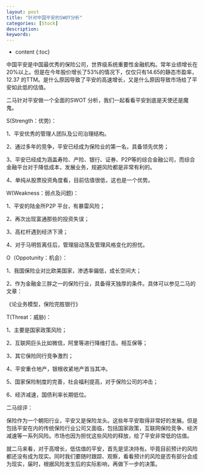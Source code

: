 ```yaml
---
layout: post
title: "针对中国平安的SWOT分析"
categories: [Stock]
description:
keywords:
---
```


* content
{:toc}




中国平安是中国最优秀的保险公司，世界级系统重要性金融机构。常年业绩增长在20%以上。但是在今年股价增长了53%的情况下，仅仅只有14.65的静态市盈率，12.37 的TTM。是什么原因导致了平安的高速增长，又是什么原因导致市场给了平安如此低的估值。



二马针对平安做一个全面的SWOT 分析，我们一起看看平安到底是天使还是魔鬼。



S(Strength：优势)：

1、平安优秀的管理人团队及公司治理结构。

2、通过多年的竞争，平安已经成为保险业的第一名，具备领先优势；

3、平安已经成为涵盖寿险、产险、银行、证券、P2P等的综合金融公司，而综合金融平台对于降低成本，发展业务，规避风险都是非常有利的。

4、单纯从股票投资角度看，目前估值很低，这也是一个优势。



W(Weakness：弱点及问题)：

1、平安的陆金所P2P 平台，有暴雷风险；

2、再次出现富通那些的投资失误；

3、高杠杆遇到经济下滑；

4、对于马明哲离任后，管理层动荡及管理风格变化的担忧。



O（Oppotunity：机会）：

1、我国保险业对比欧美国家，渗透率偏低，成长空间大；

2、作为金融金三胖之一的保险行业，具备得天独厚的条件。具体可以参见二马的文章：

《论业务模型，保险完胜银行》





T(Threat：威胁)：

1、主要是国家政策风险；

2、互联网巨头比如微信，阿里等进行降维打击。相互保等；

3、其它保险同行竞争激烈；

4、平安重仓地产，银根收紧地产首当其冲。

5、国家保险制度的完善，社会福利提高，对于保险公司的冲击；

6、经济减速，国债利率长期低位。



二马综评：

保险作为一个朝阳行业，平安又是保险龙头。这些年平安取得非常好的发展。但是包括平安在内的传统保险行业公司又面临，包括国家政策，互联网保险竞争、经济减速等一系列风险。市场也因为担忧这些风险的释放，给了平安非常低的估值。



就二马来看，对于高增长，低估值的平安，首先是坚决持有。毕竟目前预计的风险都还没有成为现实。同时我们要随时跟踪、观察，看看预计的风险是否有部分会成为现实，届时，根据风险发生后的实际影响，再做下一步的决策。